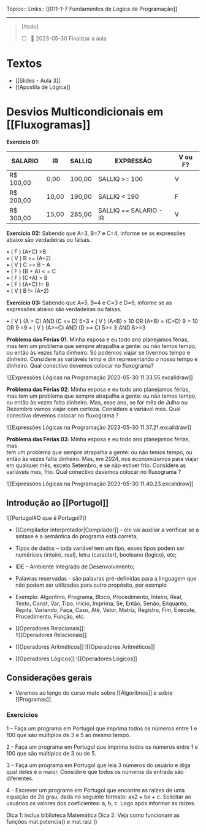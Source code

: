 Tópico::
Links:: [[011-1-7 Fundamentos de Lógica de Programação]]

---
> [!todo]
>  - [ ] 📅 2023-05-30 Finalizar a aula 

# Textos

-  [[Slides - Aula 3]]
- [[Apostila de Lógica]]



# Desvios Multicondicionais em [[Fluxogramas]]

**Exercício 01:**

| SALARIO     | IR     | SALLIQ | EXPRESSÃO       | V ou F?   |
| ----------- | ------ | ------- | ----------------- | -------- |
| R$ 100,00   | 0,00   | 100,00 | SALLIQ >= 100 | V            |
| R$ 200,00   | 10,00 | 190,00 | SALLIQ < 190    | F            |
| R$ 300,00   | 15,00 | 285,00 | SALLIQ == SALARIO - IR | V   |


**Exercício 02:** Sabendo que A=3, B=7 e C=4, informe se as expressões abaixo são verdadeiras ou falsas.

• ( F ) (A+C) >B  
• ( V ) B >= (A+2)  
• ( V ) C == B – A  
• ( F ) (B + A) < = C  
• ( F ) (C+A) > B  
• ( F ) (A+C) != B  
• ( V ) B != (A+2)

**Exercício 03:** Sabendo que A=5, B=4 e C=3 e D=6, informe se as expressões abaixo são verdadeiras ou falsas.  

• ( V ) (A > C) AND (C <= D)   5>3
• ( V ) (A+B) > 10 OR (A+B) = (C+D)   9 > 10 OR 9 =9
• ( V ) (A>=C) AND (D >= C) 5>= 3 AND 6>=3


**Problema das Férias 01**: Minha esposa e eu todo ano planejamos férias, mas  tem um problema que sempre atrapalha a gente: ou não temos tempo, ou  então às vezes falta dinheiro. Só podemos viajar se tivermos tempo e dinheiro. Considere as variáveis temp e din representando o nosso tempo e  dinheiro. Qual conectivo devemos colocar no fluxograma?  

![[Expressões Lógicas na Programação 2023-05-30 11.33.55.excalidraw]]

**Problema das Férias 02**:  Minha esposa e eu todo ano planejamos férias, mas 
tem  um  problema  que  sempre  atrapalha  a  gente:  ou  não  temos  tempo,  ou então  às  vezes  falta  dinheiro.  Mas,  esse  ano,  se  for  mês  de  Julho  ou Dezembro vamos viajar com certeza. Considere a variável mes. Qual conectivo devemos colocar no fluxograma ?

![[Expressões Lógicas na Programação 2023-05-30 11.37.21.excalidraw]]

  
**Problema das Férias 03**: Minha esposa e eu todo ano planejamos férias, mas  
tem um problema que sempre atrapalha a gente: ou não temos tempo, ou  
então às vezes falta dinheiro. Mas, em 2024, nos economizamos para viajar  
em qualquer mês, exceto Setembro, e se não estiver frio. Considere as  
variáveis mes, frio. Qual conectivo devemos colocar no fluxograma ?

![[Expressões Lógicas na Programação 2023-05-30 11.40.23.excalidraw]]

## Introdução ao [[Portugol]]
![[Portugol#O que é Portugol?]]

- [[Compilador interpretador|Compilador]]  –  ele  vai  auxiliar  a  verificar  se  a  sintaxe  e  a  semântica  do programa está correta;
- Tipos de dados – toda variável tem um tipo, esses tipos podem ser numéricos (inteiro,  real), letra  (caracter), booleano (logico),  etc;
- IDE – Ambiente Integrado  de Desenvolvimento;
- Palavras reservadas - são palavras pré-definidas  para a linguagem  que não podem ser utilizadas  para outro propósito,  por exemplo
- Exemplo: Algoritmo, Programa, Bloco, Procedimento, Inteiro, Real, Texto, Const, Var, Tipo, Início,  Imprima, Se, Então, Senão, Enquanto, Repita, Variando, Faça, Caso, Até, Vetor, Matriz,  Registro, Fim, Execute, Procedimento, Função, etc.

- [[Operadores Relacionais]]:  
!![[Operadores Relacionais]]

- [[Operadores Aritméticos]]
![[Operadores Aritméticos]]

- [[Operadores Lógicos]]
![[Operadores Lógicos]]


## Considerações gerais
- Veremos ao longo do curso muto sobre [[Algoritmos]] e sobre [[Programas]].

### Exercícios

1 – Faça um programa em Portugol que imprima todos os números entre 1 e 100 que são múltiplos de 3 e 5 ao mesmo tempo.

2 - Faça um programa em Portugol que imprima todos os números entre 1 e 100 que são múltiplos de 3 ou de 5.

3 – Faça um programa em Portugol que leia 3 números do usuário e diga qual deles é o maior. Considere que todos os números da entrada são diferentes.

4 - Escrever um programa em Portugol que encontre as raízes de uma equação de 2o grau, dada no seguinte formato: ax2 + bx + c. Solicitar ao usuários os valores dos coeficientes: a, b, c. Logo após informar as raízes.

Dica 1: inclua biblioteca Matemática
Dica 2: Veja como funcionam as funções mat.potencia() e mat.raiz ()